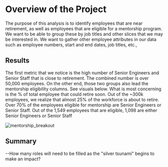 # Overview of the Project
The purpose of this analysis is to identify employees that are near retirement, as well as employees that are eligible for a mentorship program.  We want to be able to group these by job titles and other slices that we may be interested in.  We want to gather other employee attributes in our data such as employee numbers, start and end dates, job titles, etc.,

## Results
The first metric that we notice is the high number of Senior Engineers and Senior Staff that is close to retirement.  The combined number is over 50,000 employees.  On the other end, those two groups also lead the mentorship eligibility columns.  See visuals below.  What is most concerning is the % of total employee that could retire soon. Out of the ~300k employees, we realize that almost 25% of the workforce is about to retire.  Over 70% of the employees eligible for mentorship are Senior Engineers or Senior Staff.  Out of the 1,549 employees that are eligible, 1,098 are either Senior Engineers or Senior Staff

![mentorship_breakout](https://user-images.githubusercontent.com/98061420/158115036-e4dcd1b5-78c8-4ecf-be4b-fdda24580bae.PNG)


## Summary
  --How many roles will need to be filled as the "silver tsunami" begins to make an impact?
  
